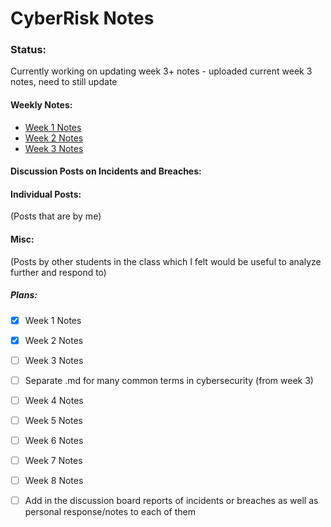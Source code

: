 # CyberRisk Notes


### Status: 
Currently working on updating week 3+ notes - uploaded current week 3 notes, need to still update

#### Weekly Notes:
* [Week 1 Notes](https://github.com/Etam4225/CyberRisk-Notes/blob/main/Weekly%20Notes/Week%201%20-%20Intro.md)
* [Week 2 Notes](https://github.com/Etam4225/CyberRisk-Notes/blob/main/Weekly%20Notes/Week%202%20-%20Various%20Case%20Studies%20%2B%20Cybersecurity%20General%20Info.md)
* [Week 3 Notes](https://github.com/Etam4225/CyberRisk-Notes/blob/main/Weekly%20Notes/Week%203%20-%20Additional%20Cyber%20Terms%20and%20Case%20Studies%20(Kaseya%20%2B%20ILOVEYOU).md)
#### Discussion Posts on Incidents and Breaches:

#### Individual Posts: 
(Posts that are by me)


#### Misc: 
(Posts by other students in the class which I felt would be useful to analyze further and respond to)


##### Plans:
- [X] Week 1 Notes
- [X] Week 2 Notes
- [ ] Week 3 Notes
- [ ] Separate .md for many common terms in cybersecurity (from week 3)
- [ ] Week 4 Notes
- [ ] Week 5 Notes
- [ ] Week 6 Notes
- [ ] Week 7 Notes
- [ ] Week 8 Notes
- [ ]  Add in the discussion board reports of incidents or breaches as well as personal response/notes to each of them

